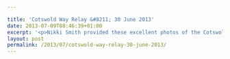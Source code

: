 ```yaml
---

title: 'Cotswold Way Relay &#8211; 30 June 2013'
date: 2013-07-09T08:46:39+01:00
excerpt: '<p>Nikki Smith provided these excellent photos of the Cotswold Way relay.</p>'
layout: post
permalink: /2013/07/cotswold-way-relay-30-june-2013/
---
```

</p>